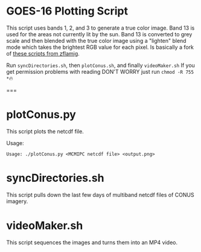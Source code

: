 GOES-16 Plotting Script
===

This script uses bands 1, 2, and 3 to generate a true color image. Band 13 is used for the areas not currently lit by the sun. Band 13 is converted to grey scale and then blended with the true color image using a "lighten" blend mode which takes the brightest RGB value for each pixel. Is basically a fork of [these scripts from zflamig](https://github.com/occ-data/goes16-play).


Run `syncDirectories.sh`, then `plotConus.sh`, and finally `videoMaker.sh`
If you get permission problems with reading DON'T WORRY just run `chmod -R 755 *`:fire:

===

# plotConus.py
This script plots the netcdf file. 

Usage:
```
Usage: ./plotConus.py <MCMIPC netcdf file> <output.png>
```

# syncDirectories.sh
This script pulls down the last few days of multiband netcdf files of CONUS imagery.

# videoMaker.sh
This script sequences the images and turns them into an MP4 video.
